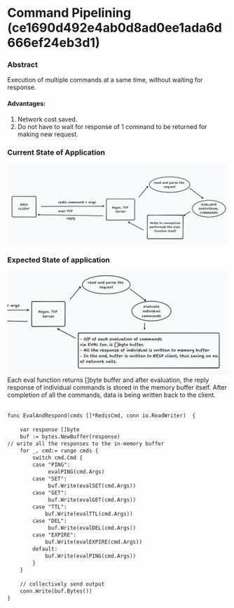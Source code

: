 # Command Pipelining (ce1690d492e4ab0d8ad0ee1ada6d666ef24eb3d1)

### Abstract 
Execution of multiple commands at a same time, without waiting for response.

#### Advantages: 
1. Network cost saved.
2. Do not have to wait for response of 1 command to be returned for making new request.

### Current State of Application

![alt text](../images/image-actual-commit-8.png)

### Expected State of application

![alt text](../images/image-expected-commit-8.png)
Each eval function returns []byte buffer and after evaluation, the reply response of individual commands is stored in the memory buffer itself. After completion of all the commands, data is being written back to the client.

```golang

func EvalAndRespond(cmds []*RedisCmd, conn io.ReadWriter)  {
	
	var response []byte
	buf := bytes.NewBuffer(response)
// write all the responses to the in-memory buffer
	for _, cmd:= range cmds {
		switch cmd.Cmd {
		case "PING":
			 evalPING(cmd.Args)
		case "SET":
			 buf.Write(evalSET(cmd.Args))
		case "GET":
			 buf.Write(evalGET(cmd.Args))
		case "TTL":
			buf.Write(evalTTL(cmd.Args))
		case "DEL":
			 buf.Write(evalDEL(cmd.Args))
		case "EXPIRE":
			buf.Write(evalEXPIRE(cmd.Args))
		default:
			buf.Write(evalPING(cmd.Args))
		}
	}

	// collectively send output
	conn.Write(buf.Bytes())
}

```


